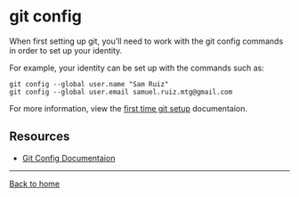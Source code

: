 # git config

When first setting up git, you'll need to work with the git config commands in order to set up your identity.

For example, your identity can be set up with the commands such as:

```
git config --global user.name "Sam Ruiz"
git config --global user.email samuel.ruiz.mtg@gmail.com
```

For more information, view the [first time git setup](https://git-scm.com/book/en/v2/Getting-Started-First-Time-Git-Setup) documentaion.

## Resources

 - [Git Config Documentaion](https://git-scm.com/docs/git-config)

 ---

 [Back to home](../README.md)
